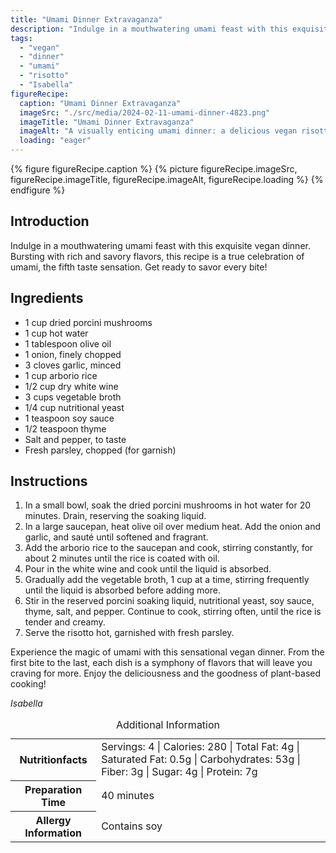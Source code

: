 ```yaml
---
title: "Umami Dinner Extravaganza"
description: "Indulge in a mouthwatering umami feast with this exquisite vegan dinner. Bursting with rich and savory flavors, this recipe is a true celebration of umami, the fifth taste sensation."
tags:
  - "vegan"
  - "dinner"
  - "umami"
  - "risotto"
  - "Isabella"
figureRecipe: 
  caption: "Umami Dinner Extravaganza"
  imageSrc: "./src/media/2024-02-11-umami-dinner-4823.png"
  imageTitle: "Umami Dinner Extravaganza"
  imageAlt: "A visually enticing umami dinner: a delicious vegan risotto, creamy and savory, adorned with fresh parsley. A minimalistic table setting creates a welcoming atmosphere for a novel dining experience."
  loading: "eager"
---
```


{% figure figureRecipe.caption %}
{% picture figureRecipe.imageSrc, figureRecipe.imageTitle, figureRecipe.imageAlt, figureRecipe.loading %}
{% endfigure %}

## Introduction

Indulge in a mouthwatering umami feast with this exquisite vegan dinner. Bursting with rich and savory flavors, this recipe is a true celebration of umami, the fifth taste sensation. Get ready to savor every bite!

## Ingredients

- 1 cup dried porcini mushrooms
- 1 cup hot water
- 1 tablespoon olive oil
- 1 onion, finely chopped
- 3 cloves garlic, minced
- 1 cup arborio rice
- 1/2 cup dry white wine
- 3 cups vegetable broth
- 1/4 cup nutritional yeast
- 1 teaspoon soy sauce
- 1/2 teaspoon thyme
- Salt and pepper, to taste
- Fresh parsley, chopped (for garnish)

## Instructions

1. In a small bowl, soak the dried porcini mushrooms in hot water for 20 minutes. Drain, reserving the soaking liquid.
2. In a large saucepan, heat olive oil over medium heat. Add the onion and garlic, and sauté until softened and fragrant.
3. Add the arborio rice to the saucepan and cook, stirring constantly, for about 2 minutes until the rice is coated with oil.
4. Pour in the white wine and cook until the liquid is absorbed.
5. Gradually add the vegetable broth, 1 cup at a time, stirring frequently until the liquid is absorbed before adding more.
6. Stir in the reserved porcini soaking liquid, nutritional yeast, soy sauce, thyme, salt, and pepper. Continue to cook, stirring often, until the rice is tender and creamy.
7. Serve the risotto hot, garnished with fresh parsley.

Experience the magic of umami with this sensational vegan dinner. From the first bite to the last, each dish is a symphony of flavors that will leave you craving for more. Enjoy the deliciousness and the goodness of plant-based cooking!

*Isabella*

<table><caption class='sr-only'>Additional Information</caption><tr><th>Nutritionfacts</th><td>Servings: 4 | Calories: 280 | Total Fat: 4g | Saturated Fat: 0.5g | Carbohydrates: 53g | Fiber: 3g | Sugar: 4g | Protein: 7g&nbsp;</td></tr><tr><th>Preparation Time</th><td>40 minutes&nbsp;</td></tr><tr><th>Allergy Information</th><td>Contains soy&nbsp;</td></tr></table>

